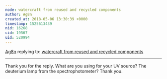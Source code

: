 ```yaml
---
node: watercraft from reused and recycled components
author: Ag8n
created_at: 2018-05-06 13:30:39 +0000
timestamp: 1525613439
nid: 16268
cid: 19567
uid: 520994
---
```




[Ag8n](../profile/Ag8n) replying to: [watercraft from reused and recycled components](../notes/nikete/04-30-2018/watercraft-from-reused-and-recycled-components)

----
Thank you for the reply.  What are you using for your UV source?  The deuterium lamp from the spectrophotometer?  Thank you.